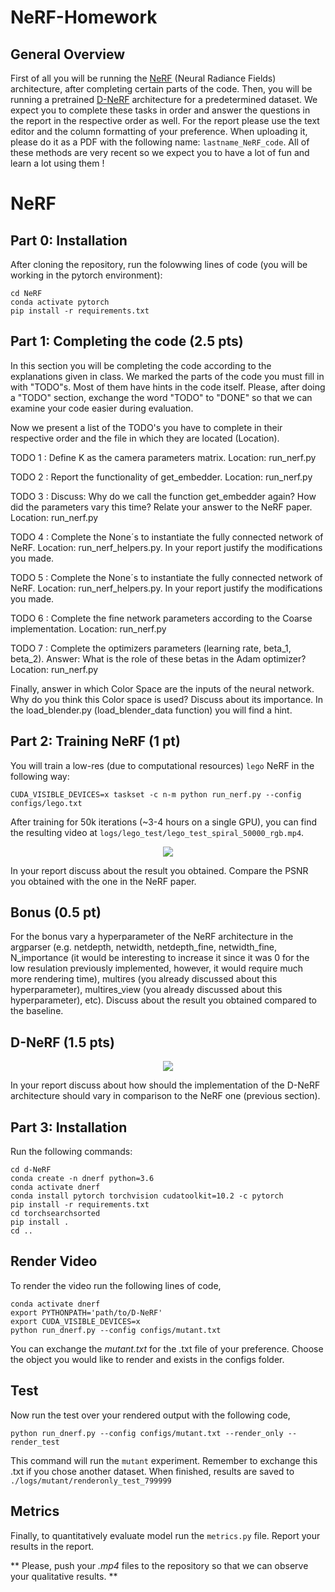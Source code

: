 # NeRF-Homework
## General Overview
First of all you will be running the [NeRF](https://arxiv.org/pdf/2003.08934.pdf) (Neural Radiance Fields) architecture, after completing certain parts of the code. Then, you will be running a pretrained [D-NeRF](https://arxiv.org/pdf/2008.02268.pdf) architecture for a predetermined dataset. We expect you to complete these tasks in order and answer the questions in the report in the respective order as well. For the report please use the text editor and the column formatting of your preference. When uploading it, please do it as a PDF with the following name: `lastname_NeRF_code`. All of these methods are very recent so we expect you to have a lot of fun and learn a lot using them ! 
# NeRF
## Part 0: Installation
After cloning the repository, run the folowwing lines of code (you will be working in the pytorch environment): 
```
cd NeRF
conda activate pytorch
pip install -r requirements.txt
```
## Part 1: Completing the code (2.5 pts)
In this section you will be completing the code according to the explanations given in class. We marked the parts of the code you must fill in with "TODO"s. Most of them have hints in the code itself. Please, after doing a "TODO" section, exchange the word "TODO" to "DONE" so that we can examine your code easier during evaluation. 

Now we present a list of the TODO's you have to complete in their respective order and the file in which they are located (Location).

TODO 1 : Define K as the camera parameters matrix. Location: run_nerf.py  

TODO 2 : Report the functionality of get_embedder. Location: run_nerf.py  

TODO 3 : Discuss: Why do we call the function get_embedder again? How did the parameters vary this time? Relate your answer to the NeRF paper. Location: run_nerf.py  

TODO 4 : Complete the None´s to instantiate the fully connected network of NeRF. Location: run_nerf_helpers.py. In your report justify the modifications you made.  

TODO 5 : Complete the None´s to instantiate the fully connected network of NeRF. Location: run_nerf_helpers.py. In your report justify the modifications you made.  

TODO 6 : Complete the fine network parameters according to the Coarse implementation. Location: run_nerf.py  

TODO 7 : Complete the optimizers parameters (learning rate, beta_1, beta_2). Answer: What is the role of these betas in the Adam optimizer? Location: run_nerf.py  

Finally, answer in which Color Space are the inputs of the neural network. Why do you think this Color space is used? Discuss about its importance. In the load_blender.py (load_blender_data function) you will find a hint.

## Part 2: Training NeRF (1 pt)

You will train a low-res (due to computational resources) `lego` NeRF in the following way:
```
CUDA_VISIBLE_DEVICES=x taskset -c n-m python run_nerf.py --config configs/lego.txt
```
After training for 50k iterations (~3-4 hours on a single GPU), you can find the resulting video at `logs/lego_test/lego_test_spiral_50000_rgb.mp4`.

<p align="center">
  <img src="https://user-images.githubusercontent.com/7057863/78473103-9353b300-7770-11ea-98ed-6ba2d877b62c.gif" />
</p>

In your report discuss about the result you obtained. Compare the PSNR you obtained with the one in the NeRF paper.

## Bonus (0.5 pt)
For the bonus vary a hyperparameter of the NeRF architecture in the argparser (e.g. netdepth, netwidth, netdepth_fine, netwidth_fine, N_importance (it would be interesting to increase it since it was 0 for the low resulation previously implemented, however, it would require much more rendering time), multires (you already discussed about this hyperparameter), multires_view (you already discussed about this hyperparameter), etc). Discuss about the result you obtained compared to the baseline.  

## D-NeRF (1.5 pts)

<p align="center">
<img src='https://www.albertpumarola.com/images/2021/D-NeRF/teaser2.gif' >
</p>

In your report discuss about how should the implementation of the D-NeRF architecture should vary in comparison to the NeRF one (previous section).

## Part 3: Installation
Run the following commands:

```
cd d-NeRF
conda create -n dnerf python=3.6
conda activate dnerf
conda install pytorch torchvision cudatoolkit=10.2 -c pytorch
pip install -r requirements.txt
cd torchsearchsorted
pip install .
cd ..
```

## Render Video
To render the video run the following lines of code,
```
conda activate dnerf
export PYTHONPATH='path/to/D-NeRF'
export CUDA_VISIBLE_DEVICES=x
python run_dnerf.py --config configs/mutant.txt
```
You can exchange the *mutant.txt* for the .txt file of your preference. Choose the object you would like to render and exists in the configs folder.

## Test
Now run the test over your rendered output with the following code,
```
python run_dnerf.py --config configs/mutant.txt --render_only --render_test
```
This command will run the `mutant` experiment. Remember to exchange this .txt if you chose another dataset. When finished, results are saved to `./logs/mutant/renderonly_test_799999`
## Metrics
Finally, to quantitatively evaluate model run the `metrics.py` file. Report your results in the report. 

** Please, push your _.mp4_ files to the repository so that we can observe your qualitative results. **


